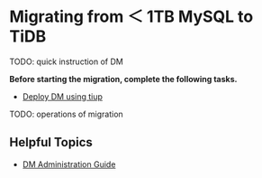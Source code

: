 # Migrating from ＜ 1TB MySQL to TiDB

TODO: quick instruction of DM


**Before starting the migration, complete the following tasks.**

- [Deploy DM using tiup]()


TODO: operations of migration

## Helpful Topics 

- [DM Administration Guide]()
